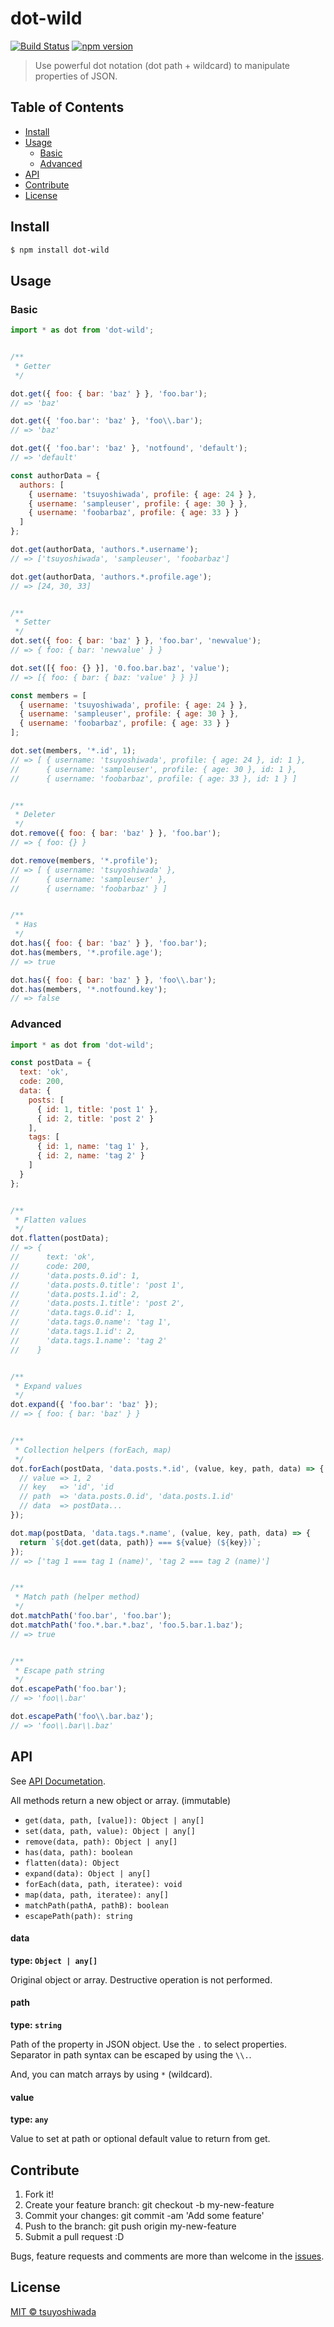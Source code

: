 dot-wild
========

[![Build Status](http://img.shields.io/travis/tsuyoshiwada/dot-wild.svg?style=flat-square)](https://travis-ci.org/tsuyoshiwada/dot-wild)
[![npm version](https://img.shields.io/npm/v/dot-wild.svg?style=flat-square)](http://badge.fury.io/js/dot-wild)

> Use powerful dot notation (dot path + wildcard) to manipulate properties of JSON.



## Table of Contents

- [Install](#install)
- [Usage](#usage)
    - [Basic](#basic)
    - [Advanced](#advanced)
- [API](#api)
- [Contribute](#contribute)
- [License](#license)



## Install

```bash
$ npm install dot-wild
```



## Usage

### Basic

```javascript
import * as dot from 'dot-wild';


/**
 * Getter
 */

dot.get({ foo: { bar: 'baz' } }, 'foo.bar');
// => 'baz'

dot.get({ 'foo.bar': 'baz' }, 'foo\\.bar');
// => 'baz'

dot.get({ 'foo.bar': 'baz' }, 'notfound', 'default');
// => 'default'

const authorData = {
  authors: [
    { username: 'tsuyoshiwada', profile: { age: 24 } },
    { username: 'sampleuser', profile: { age: 30 } },
    { username: 'foobarbaz', profile: { age: 33 } }
  ]
};

dot.get(authorData, 'authors.*.username');
// => ['tsuyoshiwada', 'sampleuser', 'foobarbaz']

dot.get(authorData, 'authors.*.profile.age');
// => [24, 30, 33]


/**
 * Setter
 */
dot.set({ foo: { bar: 'baz' } }, 'foo.bar', 'newvalue');
// => { foo: { bar: 'newvalue' } }

dot.set([{ foo: {} }], '0.foo.bar.baz', 'value');
// => [{ foo: { bar: { baz: 'value' } } }]

const members = [
  { username: 'tsuyoshiwada', profile: { age: 24 } },
  { username: 'sampleuser', profile: { age: 30 } },
  { username: 'foobarbaz', profile: { age: 33 } }
];

dot.set(members, '*.id', 1);
// => [ { username: 'tsuyoshiwada', profile: { age: 24 }, id: 1 },
//      { username: 'sampleuser', profile: { age: 30 }, id: 1 },
//      { username: 'foobarbaz', profile: { age: 33 }, id: 1 } ]


/**
 * Deleter
 */
dot.remove({ foo: { bar: 'baz' } }, 'foo.bar');
// => { foo: {} }

dot.remove(members, '*.profile');
// => [ { username: 'tsuyoshiwada' },
//      { username: 'sampleuser' },
//      { username: 'foobarbaz' } ]


/**
 * Has
 */
dot.has({ foo: { bar: 'baz' } }, 'foo.bar');
dot.has(members, '*.profile.age');
// => true

dot.has({ foo: { bar: 'baz' } }, 'foo\\.bar');
dot.has(members, '*.notfound.key');
// => false
```


### Advanced

```javascript
import * as dot from 'dot-wild';

const postData = {
  text: 'ok',
  code: 200,
  data: {
    posts: [
      { id: 1, title: 'post 1' },
      { id: 2, title: 'post 2' }
    ],
    tags: [
      { id: 1, name: 'tag 1' },
      { id: 2, name: 'tag 2' }
    ]
  }
};


/**
 * Flatten values
 */
dot.flatten(postData);
// => {
//      text: 'ok',
//      code: 200,
//      'data.posts.0.id': 1,
//      'data.posts.0.title': 'post 1',
//      'data.posts.1.id': 2,
//      'data.posts.1.title': 'post 2',
//      'data.tags.0.id': 1,
//      'data.tags.0.name': 'tag 1',
//      'data.tags.1.id': 2,
//      'data.tags.1.name': 'tag 2'
//    }


/**
 * Expand values
 */
dot.expand({ 'foo.bar': 'baz' });
// => { foo: { bar: 'baz' } }


/**
 * Collection helpers (forEach, map)
 */
dot.forEach(postData, 'data.posts.*.id', (value, key, path, data) => {
  // value => 1, 2
  // key   => 'id', 'id
  // path  => 'data.posts.0.id', 'data.posts.1.id'
  // data  => postData...
});

dot.map(postData, 'data.tags.*.name', (value, key, path, data) => {
  return `${dot.get(data, path)} === ${value} (${key})`;
});
// => ['tag 1 === tag 1 (name)', 'tag 2 === tag 2 (name)']


/**
 * Match path (helper method)
 */
dot.matchPath('foo.bar', 'foo.bar');
dot.matchPath('foo.*.bar.*.baz', 'foo.5.bar.1.baz');
// => true


/**
 * Escape path string
 */
dot.escapePath('foo.bar');
// => 'foo\\.bar'

dot.escapePath('foo\\.bar.baz');
// => 'foo\\.bar\\.baz'
```


## API

See [API Documetation](https://tsuyoshiwada.github.io/dot-wild/).

All methods return a new object or array. (immutable)

* `get(data, path, [value]): Object | any[]`
* `set(data, path, value): Object | any[]`
* `remove(data, path): Object | any[]`
* `has(data, path): boolean`
* `flatten(data): Object`
* `expand(data): Object | any[]`
* `forEach(data, path, iteratee): void`
* `map(data, path, iteratee): any[]`
* `matchPath(pathA, pathB): boolean`
* `escapePath(path): string`


#### data

**type: `Object | any[]`**

Original object or array. Destructive operation is not performed.


#### path

**type: `string`**

Path of the property in JSON object. Use the `.` to select properties.  
Separator in path syntax can be escaped by using the `\\.`.

And, you can match arrays by using `*` (wildcard).


#### value

**type: `any`**

Value to set at path or optional default value to return from get.




## Contribute

1. Fork it!
1. Create your feature branch: git checkout -b my-new-feature
1. Commit your changes: git commit -am 'Add some feature'
1. Push to the branch: git push origin my-new-feature
1. Submit a pull request :D

Bugs, feature requests and comments are more than welcome in the [issues](https://github.com/tsuyoshiwada/dot-wild/issues).



## License

[MIT © tsuyoshiwada](./LICENSE)
